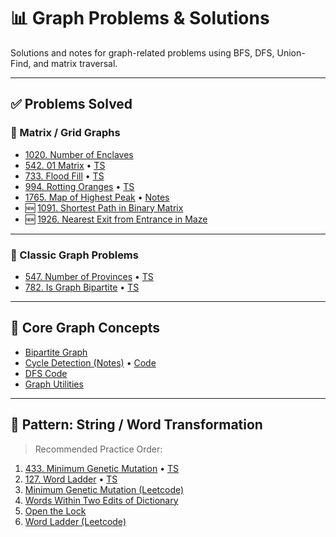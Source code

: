 # 📊 Graph Problems & Solutions

Solutions and notes for graph-related problems using BFS, DFS, Union-Find, and matrix traversal.

---

## ✅ Problems Solved

### 🔹 Matrix / Grid Graphs

- [1020. Number of Enclaves](1020.enclave.md)
- [542. 01 Matrix](542.01matrix.md) • [TS](542.01matrix.ts)
- [733. Flood Fill](733.floodfill.md) • [TS](733.floodfill.ts)
- [994. Rotting Oranges](994.rottingOranges.md) • [TS](994.rottingOranges.ts)
- [1765. Map of Highest Peak](1765.maxofhighestpeak.md) • [Notes](1765.maxofhighestpeak.txt)
- 🆕 [1091. Shortest Path in Binary Matrix](https://leetcode.com/problems/shortest-path-in-binary-matrix/)
- 🆕 [1926. Nearest Exit from Entrance in Maze](https://leetcode.com/problems/nearest-exit-from-entrance-in-maze/)

---

### 🔹 Classic Graph Problems

- [547. Number of Provinces](547Province.md) • [TS](547provinces.ts)
- [782. Is Graph Bipartite](782.bipartegraph.md) • [TS](782.biparteGraph.ts)

---

## 🧠 Core Graph Concepts

- [Bipartite Graph](biparte.md)
- [Cycle Detection (Notes)](cycles.md) • [Code](detectcycle.ts)
- [DFS Code](dfs.ts)
- [Graph Utilities](graph.ts)

---

## 🔁 Pattern: String / Word Transformation


> Recommended Practice Order:

1. [433. Minimum Genetic Mutation](433.MinimumGeneticMutation.md) • [TS](433.MinimumGeneticMutation.ts)
2. [127. Word Ladder](127.wordladder.md) • [TS](127.wordladder.ts)
3. [Minimum Genetic Mutation (Leetcode)](https://leetcode.com/problems/minimum-genetic-mutation/)
4. [Words Within Two Edits of Dictionary](https://leetcode.com/problems/words-within-two-edits-of-dictionary/)
5. [Open the Lock](https://leetcode.com/problems/open-the-lock/)
6. [Word Ladder (Leetcode)](https://leetcode.com/problems/word-ladder/)
